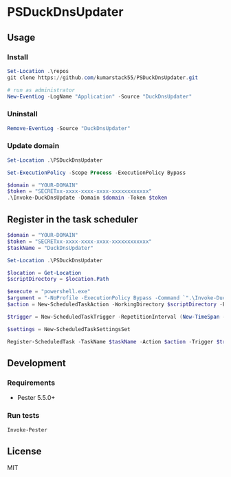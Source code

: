 # PSDuckDnsUpdater

## Usage

### Install

```powershell
Set-Location .\repos
git clone https://github.com/kumarstack55/PSDuckDnsUpdater.git

# run as administrator
New-EventLog -LogName "Application" -Source "DuckDnsUpdater"
```

### Uninstall

```powershell
Remove-EventLog -Source "DuckDnsUpdater"
```

### Update domain

```powershell
Set-Location .\PSDuckDnsUpdater

Set-ExecutionPolicy -Scope Process -ExecutionPolicy Bypass

$domain = "YOUR-DOMAIN"
$token = "SECRETxx-xxxx-xxxx-xxxx-xxxxxxxxxxxx"
.\Invoke-DuckDnsUpdate -Domain $domain -Token $token
```

## Register in the task scheduler

```powershell
$domain = "YOUR-DOMAIN"
$token = "SECRETxx-xxxx-xxxx-xxxx-xxxxxxxxxxxx"
$taskName = "DuckDnsUpdater"

Set-Location .\PSDuckDnsUpdater

$location = Get-Location
$scriptDirectory = $location.Path

$execute = "powershell.exe"
$argument = "-NoProfile -ExecutionPolicy Bypass -Command `".\Invoke-DuckDnsUpdate -Domain '$domain' -Token '$token'`""
$action = New-ScheduledTaskAction -WorkingDirectory $scriptDirectory -Execute $execute -Argument $argument

$trigger = New-ScheduledTaskTrigger -RepetitionInterval (New-TimeSpan -Minutes 5) -At (Get-Date) -Once

$settings = New-ScheduledTaskSettingsSet

Register-ScheduledTask -TaskName $taskName -Action $action -Trigger $trigger -Settings $settings
```

## Development

### Requirements

- Pester 5.5.0+

### Run tests

```powershell
Invoke-Pester
```

## License

MIT